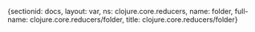 {sectionid: docs, layout: var, ns: clojure.core.reducers, name: folder, full-name: clojure.core.reducers/folder,
  title: clojure.core.reducers/folder}
